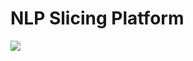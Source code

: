 <h1>NLP Slicing Platform</h1>

<img src="https://www.dropbox.com/s/9u3bdema7r1uw8s/carousel.JPG?dl=0"/>
